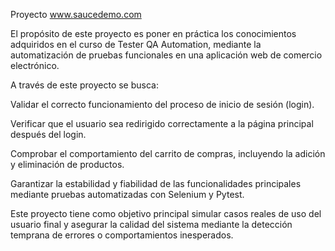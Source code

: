 Proyecto www.saucedemo.com

El propósito de este proyecto es poner en práctica los conocimientos adquiridos en el curso de Tester QA Automation, mediante la automatización de pruebas funcionales en una aplicación web de comercio electrónico.

A través de este proyecto se busca:

Validar el correcto funcionamiento del proceso de inicio de sesión (login).

Verificar que el usuario sea redirigido correctamente a la página principal después del login.

Comprobar el comportamiento del carrito de compras, incluyendo la adición y eliminación de productos.

Garantizar la estabilidad y fiabilidad de las funcionalidades principales mediante pruebas automatizadas con Selenium y Pytest.

Este proyecto tiene como objetivo principal simular casos reales de uso del usuario final y asegurar la calidad del sistema mediante la detección temprana de errores o comportamientos inesperados.
